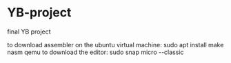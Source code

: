 # YB-project
final YB project

to download assembler on the ubuntu virtual machine: sudo apt install make nasm qemu
to download the editor: sudo snap micro --classic
